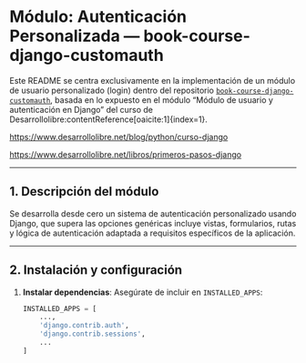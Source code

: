 # Módulo: Autenticación Personalizada — book-course-django-customauth

Este README se centra exclusivamente en la implementación de un módulo de usuario personalizado (login) dentro del repositorio [`book-course-django-customauth`](https://github.com/libredesarrollo/book-course-django-customauth), basada en lo expuesto en el módulo “Módulo de usuario y autenticación en Django” del curso de Desarrollolibre:contentReference[oaicite:1]{index=1}.


https://www.desarrollolibre.net/blog/python/curso-django

https://www.desarrollolibre.net/libros/primeros-pasos-django

---

## 1. Descripción del módulo

Se desarrolla desde cero un sistema de autenticación personalizado usando Django, que supera las opciones genéricas incluye vistas, formularios, rutas y lógica de autenticación adaptada a requisitos específicos de la aplicación.

---

## 2. Instalación y configuración

1. **Instalar dependencias**: Asegúrate de incluir en `INSTALLED_APPS`:
   ```python
   INSTALLED_APPS = [
       ...,
       'django.contrib.auth',
       'django.contrib.sessions',
       ...
   ]
